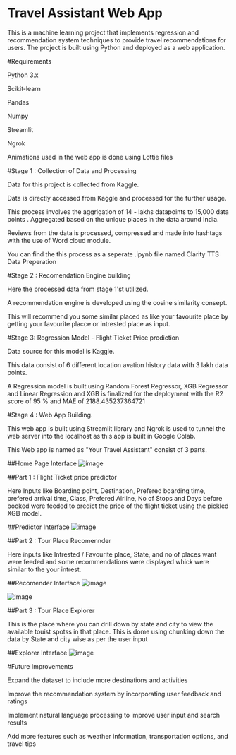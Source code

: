 # Travel Assistant Web App

This is a machine learning project that implements regression and recommendation system techniques to provide travel recommendations for users. 
The project is built using Python and deployed as a web application.

#Requirements

Python 3.x

Scikit-learn

Pandas

Numpy

Streamlit

Ngrok

Animations used in the web app is done using Lottie files


#Stage 1 : Collection of Data and Processing

Data for this project is collected from Kaggle.

Data is directly accessed from Kaggle and processed for the further usage.

This process involves the aggrigation of 14 - lakhs datapoints to 15,000 data points . Aggregated based on the unique places in the data around India.

Reviews from the data is processed, compressed and made into hashtags with the use of Word cloud module.

You can find the this process as a seperate .ipynb file named Clarity TTS Data Preperation


#Stage 2 : Recomendation Engine building 

Here the processed data from stage 1'st utilized.

A recommendation engine is developed using the cosine similarity consept.

This will recommend you some similar placed as like your favourite place by getting your favourite placce or intrested place as input.


#Stage 3: Regression Model - Flight Ticket Price prediction

Data source for this model is Kaggle.

This data consist of 6 different location avation history data with 3 lakh data points.

A Regression model is built using Random Forest Regressor, XGB Regressor and Linear Regression and XGB is finalized for the deployment with the R2 score of 95 % and MAE of 2188.435237364721


#Stage 4 : Web App Building.

This web app is built using Streamlit library and Ngrok is used to tunnel the web server into the localhost as this app is built in Google Colab.

This Web app is named as "Your Travel Assistant" consist of 3 parts.

##Home Page Interface
![image](https://user-images.githubusercontent.com/119114780/234227589-1dc47935-9ac7-4e97-b86c-e1caf19ae2ee.png)



##Part 1 : Flight Ticket price predictor

Here Inputs like Boarding point, Destination, Prefered boarding time, prefered arrival time, Class, Prefered Airline, No of Stops and Days before booked were feeded to predict the price of the flight ticket using the pickled XGB model.

##Predictor Interface
![image](https://user-images.githubusercontent.com/119114780/234227711-e9806096-8536-4c17-a0f7-f4d0661ac446.png)



##Part 2 : Tour Place Recomennder

Here inputs like Intrested / Favourite place, State, and no of places want were feeded and some recommendations were displayed whick were similar to the your intrest.

##Recomender Interface
![image](https://user-images.githubusercontent.com/119114780/234227787-251a402f-4a39-42f0-99ea-5591b4b97b5f.png)

![image](https://user-images.githubusercontent.com/119114780/234227807-08f545be-97e9-46f0-97fb-961835399289.png)



##Part 3 : Tour Place Explorer

This is the place where you can drill down by state and city to view the available touist spotss in that place. 
This is dome using chunking down the data by State and city wise as per the user input


##Explorer Interface
![image](https://user-images.githubusercontent.com/119114780/234227908-51fc29dd-9406-4451-b0da-016f403acc51.png)


#Future Improvements

Expand the dataset to include more destinations and activities

Improve the recommendation system by incorporating user feedback and ratings

Implement natural language processing to improve user input and search results

Add more features such as weather information, transportation options, and travel tips
